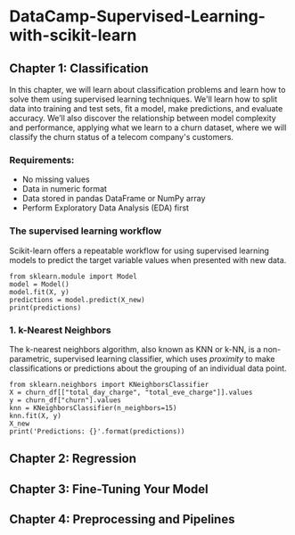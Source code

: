 # DataCamp-Supervised-Learning-with-scikit-learn

## Chapter 1: Classification

In this chapter, we will learn about classification problems and learn how to solve them using supervised learning techniques. We'll learn how to split data into training and test sets, fit a model, make predictions, and evaluate accuracy. We’ll also discover the relationship between model complexity and performance, applying what we learn to a churn dataset, where we will classify the churn status of a telecom company's customers.

### Requirements:
- No missing values
- Data in numeric format
- Data stored in pandas DataFrame or NumPy array
- Perform Exploratory Data Analysis (EDA) first


### The supervised learning workflow
Scikit-learn offers a repeatable workflow for using supervised learning models to predict the target variable values when presented with new data.

```
from sklearn.module import Model
model = Model()
model.fit(X, y)
predictions = model.predict(X_new)
print(predictions)
```

### 1. k-Nearest Neighbors

The k-nearest neighbors algorithm, also known as KNN or k-NN, is a non-parametric, supervised learning classifier, which uses *proximity* to make classifications or predictions about the grouping of an individual data point.

```
from sklearn.neighbors import KNeighborsClassifier
X = churn_df[["total_day_charge", "total_eve_charge"]].values
y = churn_df["churn"].values
knn = KNeighborsClassifier(n_neighbors=15)
knn.fit(X, y)
X_new
print('Predictions: {}'.format(predictions))

```

## Chapter 2: Regression

## Chapter 3: Fine-Tuning Your Model

## Chapter 4: Preprocessing and Pipelines
